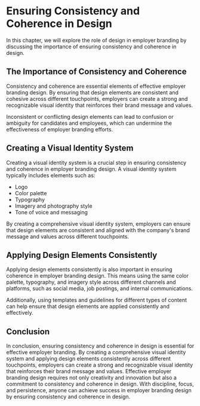 # Ensuring Consistency and Coherence in Design

In this chapter, we will explore the role of design in employer branding by discussing the importance of ensuring consistency and coherence in design.

The Importance of Consistency and Coherence
-------------------------------------------

Consistency and coherence are essential elements of effective employer branding design. By ensuring that design elements are consistent and cohesive across different touchpoints, employers can create a strong and recognizable visual identity that reinforces their brand message and values.

Inconsistent or conflicting design elements can lead to confusion or ambiguity for candidates and employees, which can undermine the effectiveness of employer branding efforts.

Creating a Visual Identity System
---------------------------------

Creating a visual identity system is a crucial step in ensuring consistency and coherence in employer branding design. A visual identity system typically includes elements such as:

* Logo
* Color palette
* Typography
* Imagery and photography style
* Tone of voice and messaging

By creating a comprehensive visual identity system, employers can ensure that design elements are consistent and aligned with the company's brand message and values across different touchpoints.

Applying Design Elements Consistently
-------------------------------------

Applying design elements consistently is also important in ensuring coherence in employer branding design. This means using the same color palette, typography, and imagery style across different channels and platforms, such as social media, job postings, and internal communications.

Additionally, using templates and guidelines for different types of content can help ensure that design elements are applied consistently and effectively.

Conclusion
----------

In conclusion, ensuring consistency and coherence in design is essential for effective employer branding. By creating a comprehensive visual identity system and applying design elements consistently across different touchpoints, employers can create a strong and recognizable visual identity that reinforces their brand message and values. Effective employer branding design requires not only creativity and innovation but also a commitment to consistency and coherence in design. With discipline, focus, and persistence, anyone can achieve success in employer branding design by ensuring consistency and coherence in design.
